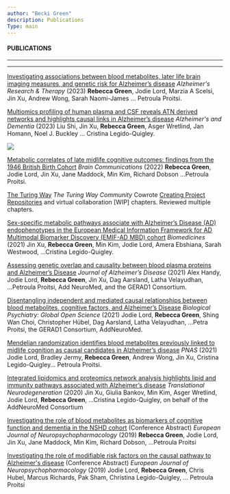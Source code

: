 ```yaml
---
author: "Becki Green"
description: Publications
Type: main
---
```

#### PUBLICATIONS
*****************
*****************
[Investigating associations between blood metabolites, later life brain imaging measures, and genetic risk for Alzheimer’s disease](https://doi.org/10.1186/s13195-023-01184-y) _Alzheimer's Research & Therapy_ (2023)
**Rebecca Green**, Jodie Lord, Marzia A Scelsi, Jin Xu, Andrew Wong, Sarah Naomi-James ... Petroula Proitsi.

[Multiomics profiling of human plasma and CSF reveals ATN derived networks and highlights causal links in Alzheimer’s disease](https://doi.org/10.1002/alz.12961) _Alzheimer's and Dementia_ (2023)
Liu Shi, Jin Xu, **Rebecca Green**, Asger Wretlind, Jan Homann, Noel J. Buckley ... Cristina Legido-Quigley.

![](/work/workflow.jpg)

[Metabolic correlates of late midlife cognitive outcomes: findings from the 1946 British Birth Cohort](https://doi.org/10.1093/braincomms/fcab291) _Brain Communications_ (2022)
**Rebecca Green**, Jodie Lord, Jin Xu, Jane Maddock, Min Kim, Richard Dobson ...Petroula Proitsi.

[The Turing Way](https://doi.org/10.5281/zenodo.3233853) _The Turing Way Community_
Cowrote [Creating Project Repositories](https://the-turing-way.netlify.app/project-design/project-repo.html) and virtual collaboration [WIP] chapters. Reviewed multiple chapters.

[Sex-specific metabolic pathways associate with Alzheimer’s Disease (AD) endophenotypes in the European Medical Information Framework for AD Multimodal Biomarker Discovery (EMIF-AD MBD) cohort](https://doi.org/10.3390/biomedicines9111610) _Biomedicines_ (2021)
Jin Xu, **Rebecca Green**, Min Kim, Jodie Lord, Amera Ebshiana, Sarah Westwood, ...Cristina Legido-Quigley.

[Assessing genetic overlap and causality between blood plasma proteins and Alzheimer’s Disease](https://doi.org/10.3233/JAD-210462) _Journal of Alzheimer’s Disease_ (2021)
Alex Handy, Jodie Lord, **Rebecca Green**, Jin Xu, Dag Aarsland, Latha Velayudhan, ...Petroula Proitsi, Add NeuroMed, and the GERAD1 Consortium.

[Disentangling independent and mediated causal relationships between blood metabolites, cognitive factors, and Alzheimer’s Disease](https://doi.org/10.1016/j.bpsgos.2021.07.010) _Biological Psychiatry: Global Open Science_ (2021)
Jodie Lord, **Rebecca Green**, Shing Wan Choi, Christopher Hübel, Dag Aarsland, Latha Velayudhan, ...Petra Proitsi, the GERAD1 Consortium, AddNeuroMed.

[Mendelian randomization identifies blood metabolites previously linked to midlife cognition as causal candidates in Alzheimer’s disease](https://www.pnas.org/content/118/16/e2009808118.short) _PNAS_ (2021)
Jodie Lord, Bradley Jermy, **Rebecca Green**, Andrew Wong, Jin Xu, Cristina Legido-Quigley... Petroula Proitsi.

[Integrated lipidomics and proteomics network analysis highlights lipid and immunity pathways associated with Alzheimer’s disease](https://link.springer.com/epdf/10.1186/s40035-020-00215-0?sharing_token=rDhcqrDwxHpPr9KVQnNAQm_BpE1tBhCbnbw3BuzI2RMack7kbujqP_X-ofWsx-46ldfN8uNgddF6WQJfINxSB6Wsva1Vqwae_tqTdQl2TrKHAl08e7-qKVWzx4Ae986dEAZF2P308PiyisWZpKP16t2NcjKBdygtKOfwRVD1Nno%3D) _Translational Neurodegeneration_ (2020)
Jin Xu, Giulia Bankov, Min Kim, Asger Wretlind, Jodie Lord, **Rebecca Green**, ...Cristina Legido-Quigley, on behalf of the AddNeuroMed Consortium 

[Investigating the role of blood metabolites as biomarkers of cognitive function and dementia in the NSHD cohort](https://doi.org/10.1016/j.euroneuro.2019.08.035) (Conference Abstract) _European Journal of Neuropsychopharmacology_ (2019)
**Rebecca Green**, Jodie Lord, Jin Xu, Jane Maddock, Min Kim, Richard Dobson, ...Petroula Proitsi

[Investigating the role of modifiable risk factors on the causal pathway to Alzheimer's disease](https://doi.org/10.1016/j.euroneuro.2019.08.036) (Conference Abstract) _European Journal of Neuropsychopharmacology_ (2019)
Jodie Lord, **Rebecca Green**, Chris Hubel, Marcus Richards, Pak Sham, Christina Legido-Quigley, ... Petroula Proitsi
